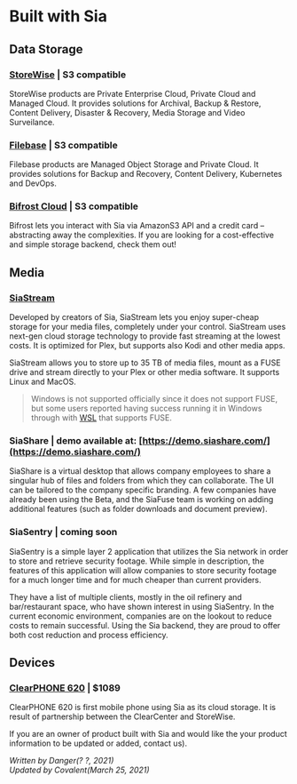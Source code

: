 # Built with Sia
## Data Storage
### [StoreWise](https://storewise.tech) | S3 compatible
StoreWise products are Private Enterprise Cloud, Private Cloud and Managed Cloud. It provides solutions for Archival, Backup & Restore, Content Delivery, Disaster & Recovery, Media Storage and Video Surveilance.

### [Filebase](https://filebase.com) | S3 compatible
Filebase products are Managed Object Storage and Private Cloud. It provides solutions for Backup and Recovery, Content Delivery, Kubernetes and DevOps.

### [Bifrost Cloud](https://www.bifrostcloud.com/) | S3 compatible
Bifrost lets you interact with Sia via AmazonS3 API and a credit card – abstracting away the complexities. If you are looking for a cost-effective and simple storage backend, check them out!

## Media
### [SiaStream](https://siastream.tech)
Developed by creators of Sia, SiaStream lets you enjoy super-cheap storage for your media files, completely under your control. SiaStream uses next-gen cloud storage technology to provide fast streaming at the lowest costs. It is optimized for Plex, but supports also Kodi and other media apps.

SiaStream allows you to store up to 35 TB of media files, mount as a FUSE drive and stream directly to your Plex or other media software. It supports Linux and MacOS.

> Windows is not supported officially since it does not support FUSE, but some users reported having success running it in Windows through with [WSL](https://docs.microsoft.com/en-us/windows/wsl/install-on-server) that supports FUSE.

### SiaShare | demo available at: [https://demo.siashare.com/](https://demo.siashare.com/)
SiaShare is a virtual desktop that allows company employees to share a singular hub of files and folders from which they can collaborate. The UI can be tailored to the company specific branding. A few companies have already been using the Beta, and the SiaFuse team is working on adding additional features (such as folder downloads and document preview).

### SiaSentry | coming soon
SiaSentry is a simple layer 2 application that utilizes the Sia network in order to store and retrieve security footage. While simple in description, the features of this application will allow companies to store security footage for a much longer time and for much cheaper than current providers.

They have a list of multiple clients, mostly in the oil refinery and bar/restaurant space, who have shown interest in using SiaSentry. In the current economic environment, companies are on the lookout to reduce costs to remain successful. Using the Sia backend, they are proud to offer both cost reduction and process efficiency.

## Devices
### [ClearPHONE 620](https://www.clear.store) | $1089
ClearPHONE 620 is first mobile phone using Sia as its cloud storage. It is result of partnership between the ClearCenter and StoreWise.

If you are an owner of product built with Sia and would like the your product information to be updated or added, contact us).

*Written by Danger(? ?, 2021)*  
*Updated by Covalent(March 25, 2021)*
